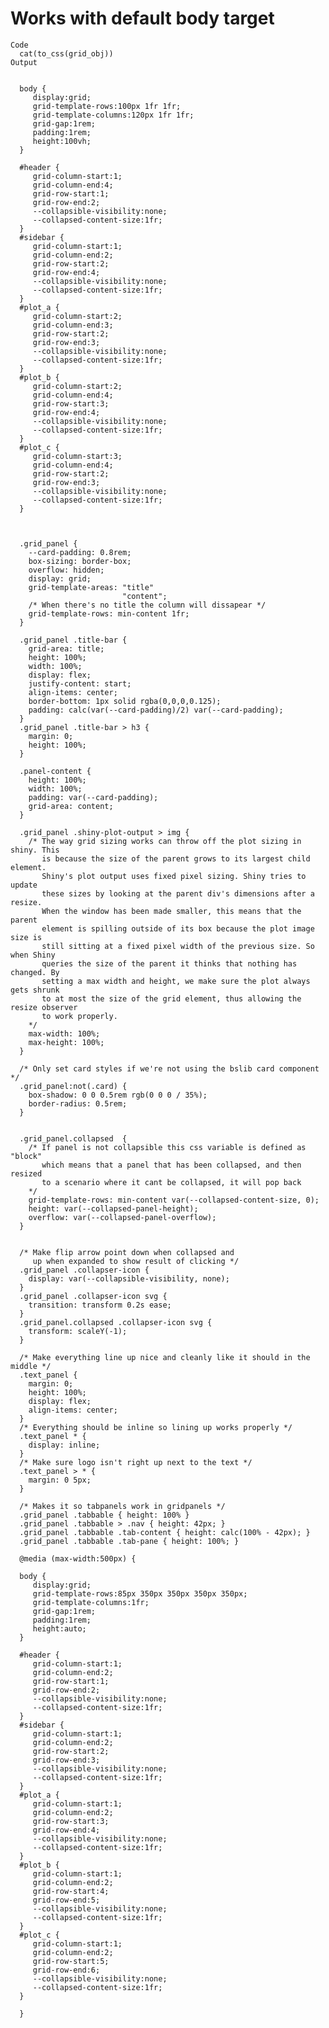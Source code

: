 # Works with default body target

    Code
      cat(to_css(grid_obj))
    Output
      
      
      body {
         display:grid;
         grid-template-rows:100px 1fr 1fr;
         grid-template-columns:120px 1fr 1fr;
         grid-gap:1rem;
         padding:1rem;
         height:100vh;
      }
      
      #header {
         grid-column-start:1;
         grid-column-end:4;
         grid-row-start:1;
         grid-row-end:2;
         --collapsible-visibility:none;
         --collapsed-content-size:1fr;
      }
      #sidebar {
         grid-column-start:1;
         grid-column-end:2;
         grid-row-start:2;
         grid-row-end:4;
         --collapsible-visibility:none;
         --collapsed-content-size:1fr;
      }
      #plot_a {
         grid-column-start:2;
         grid-column-end:3;
         grid-row-start:2;
         grid-row-end:3;
         --collapsible-visibility:none;
         --collapsed-content-size:1fr;
      }
      #plot_b {
         grid-column-start:2;
         grid-column-end:4;
         grid-row-start:3;
         grid-row-end:4;
         --collapsible-visibility:none;
         --collapsed-content-size:1fr;
      }
      #plot_c {
         grid-column-start:3;
         grid-column-end:4;
         grid-row-start:2;
         grid-row-end:3;
         --collapsible-visibility:none;
         --collapsed-content-size:1fr;
      }
      
      
      
      .grid_panel {
        --card-padding: 0.8rem;
        box-sizing: border-box;
        overflow: hidden;
        display: grid;
        grid-template-areas: "title"
                             "content";
        /* When there's no title the column will dissapear */
        grid-template-rows: min-content 1fr;
      }
      
      .grid_panel .title-bar {
        grid-area: title;
        height: 100%;
        width: 100%;
        display: flex;
        justify-content: start;
        align-items: center;
        border-bottom: 1px solid rgba(0,0,0,0.125);
        padding: calc(var(--card-padding)/2) var(--card-padding);
      }
      .grid_panel .title-bar > h3 {
        margin: 0;
        height: 100%;
      }
      
      .panel-content {
        height: 100%;
        width: 100%;
        padding: var(--card-padding);
        grid-area: content;
      }
      
      .grid_panel .shiny-plot-output > img {
        /* The way grid sizing works can throw off the plot sizing in shiny. This
           is because the size of the parent grows to its largest child element.
           Shiny's plot output uses fixed pixel sizing. Shiny tries to update
           these sizes by looking at the parent div's dimensions after a resize.
           When the window has been made smaller, this means that the parent
           element is spilling outside of its box because the plot image size is
           still sitting at a fixed pixel width of the previous size. So when Shiny
           queries the size of the parent it thinks that nothing has changed. By
           setting a max width and height, we make sure the plot always gets shrunk
           to at most the size of the grid element, thus allowing the resize observer
           to work properly.
        */
        max-width: 100%;
        max-height: 100%;
      }
      
      /* Only set card styles if we're not using the bslib card component */
      .grid_panel:not(.card) {
        box-shadow: 0 0 0.5rem rgb(0 0 0 / 35%);
        border-radius: 0.5rem;
      }
      
      
      .grid_panel.collapsed  {
        /* If panel is not collapsible this css variable is defined as "block"
           which means that a panel that has been collapsed, and then resized
           to a scenario where it cant be collapsed, it will pop back
        */
        grid-template-rows: min-content var(--collapsed-content-size, 0);
        height: var(--collapsed-panel-height);
        overflow: var(--collapsed-panel-overflow);
      }
      
      
      /* Make flip arrow point down when collapsed and
         up when expanded to show result of clicking */
      .grid_panel .collapser-icon {
        display: var(--collapsible-visibility, none);
      }
      .grid_panel .collapser-icon svg {
        transition: transform 0.2s ease;
      }
      .grid_panel.collapsed .collapser-icon svg {
        transform: scaleY(-1);
      }
      
      /* Make everything line up nice and cleanly like it should in the middle */
      .text_panel {
        margin: 0;
        height: 100%;
        display: flex;
        align-items: center;
      }
      /* Everything should be inline so lining up works properly */
      .text_panel * {
        display: inline;
      }
      /* Make sure logo isn't right up next to the text */
      .text_panel > * {
        margin: 0 5px;
      }
      
      /* Makes it so tabpanels work in gridpanels */
      .grid_panel .tabbable { height: 100% }
      .grid_panel .tabbable > .nav { height: 42px; }
      .grid_panel .tabbable .tab-content { height: calc(100% - 42px); }
      .grid_panel .tabbable .tab-pane { height: 100%; }
      
      @media (max-width:500px) {
      
      body {
         display:grid;
         grid-template-rows:85px 350px 350px 350px 350px;
         grid-template-columns:1fr;
         grid-gap:1rem;
         padding:1rem;
         height:auto;
      }
      
      #header {
         grid-column-start:1;
         grid-column-end:2;
         grid-row-start:1;
         grid-row-end:2;
         --collapsible-visibility:none;
         --collapsed-content-size:1fr;
      }
      #sidebar {
         grid-column-start:1;
         grid-column-end:2;
         grid-row-start:2;
         grid-row-end:3;
         --collapsible-visibility:none;
         --collapsed-content-size:1fr;
      }
      #plot_a {
         grid-column-start:1;
         grid-column-end:2;
         grid-row-start:3;
         grid-row-end:4;
         --collapsible-visibility:none;
         --collapsed-content-size:1fr;
      }
      #plot_b {
         grid-column-start:1;
         grid-column-end:2;
         grid-row-start:4;
         grid-row-end:5;
         --collapsible-visibility:none;
         --collapsed-content-size:1fr;
      }
      #plot_c {
         grid-column-start:1;
         grid-column-end:2;
         grid-row-start:5;
         grid-row-end:6;
         --collapsible-visibility:none;
         --collapsed-content-size:1fr;
      }
      
      }
      

